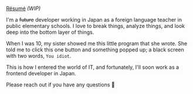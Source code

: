 [Résumé](/en/resume/) *(WIP)*

I'm a ~~future~~ developer working in Japan as a foreign language teacher in public elementary schools. I love to break things, analyze things, and look deep into the bottom layer of things.

When I was 10, my sister showed me this little program that she wrote. She told me to click this one button and something popped up; a black screen with two words, `You idiot`. 

This is how I entered the world of IT, and fortunately, I'll soon work as a frontend developer in Japan.

Please reach out if you have any questions 🙂